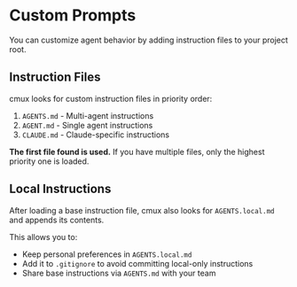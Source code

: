 # Custom Prompts

You can customize agent behavior by adding instruction files to your project root.

## Instruction Files

cmux looks for custom instruction files in priority order:

1. `AGENTS.md` - Multi-agent instructions
2. `AGENT.md` - Single agent instructions
3. `CLAUDE.md` - Claude-specific instructions

**The first file found is used.** If you have multiple files, only the highest priority one is loaded.

## Local Instructions

After loading a base instruction file, cmux also looks for `AGENTS.local.md` and appends its contents.

This allows you to:

- Keep personal preferences in `AGENTS.local.md`
- Add it to `.gitignore` to avoid committing local-only instructions
- Share base instructions via `AGENTS.md` with your team
